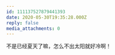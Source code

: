 ```yaml
---
id: 111137527879441393
date: 2020-05-30T19:35:28.000Z
reply: false
media_attachments: 0
---
```


不是已经夏天了嘛，怎么不出太阳就好冷啊！

